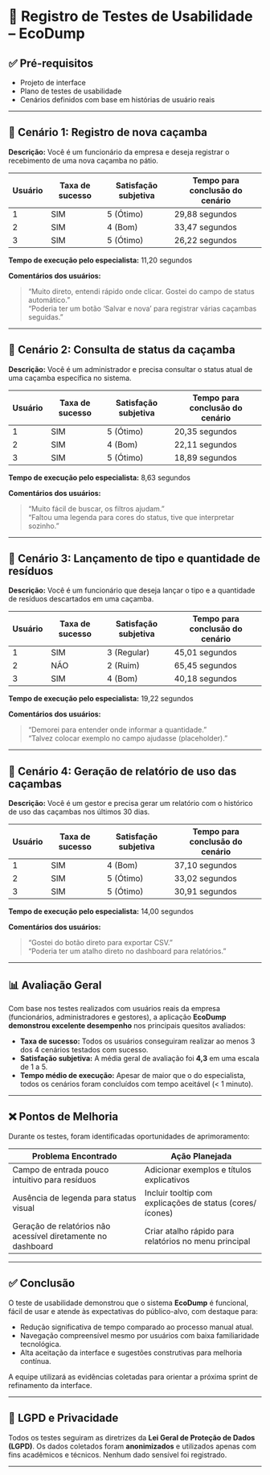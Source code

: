 # 🧪 Registro de Testes de Usabilidade – EcoDump

## ✅ Pré-requisitos
- Projeto de interface
- Plano de testes de usabilidade
- Cenários definidos com base em histórias de usuário reais

---

## 📍 Cenário 1: Registro de nova caçamba

**Descrição:** Você é um funcionário da empresa e deseja registrar o recebimento de uma nova caçamba no pátio.

| Usuário | Taxa de sucesso | Satisfação subjetiva | Tempo para conclusão do cenário |
|--------|------------------|-----------------------|-------------------------------|
| 1      | SIM              | 5 (Ótimo)            | 29,88 segundos                |
| 2      | SIM              | 4 (Bom)              | 33,47 segundos                |
| 3      | SIM              | 5 (Ótimo)            | 26,22 segundos                |

**Tempo de execução pelo especialista:** 11,20 segundos

**Comentários dos usuários:**  
> “Muito direto, entendi rápido onde clicar. Gostei do campo de status automático.”  
> “Poderia ter um botão ‘Salvar e nova’ para registrar várias caçambas seguidas.”

---

## 📍 Cenário 2: Consulta de status da caçamba

**Descrição:** Você é um administrador e precisa consultar o status atual de uma caçamba específica no sistema.

| Usuário | Taxa de sucesso | Satisfação subjetiva | Tempo para conclusão do cenário |
|--------|------------------|-----------------------|-------------------------------|
| 1      | SIM              | 5 (Ótimo)            | 20,35 segundos                |
| 2      | SIM              | 4 (Bom)              | 22,11 segundos                |
| 3      | SIM              | 5 (Ótimo)            | 18,89 segundos                |

**Tempo de execução pelo especialista:** 8,63 segundos

**Comentários dos usuários:**  
> “Muito fácil de buscar, os filtros ajudam.”  
> “Faltou uma legenda para cores do status, tive que interpretar sozinho.”

---

## 📍 Cenário 3: Lançamento de tipo e quantidade de resíduos

**Descrição:** Você é um funcionário que deseja lançar o tipo e a quantidade de resíduos descartados em uma caçamba.

| Usuário | Taxa de sucesso | Satisfação subjetiva | Tempo para conclusão do cenário |
|--------|------------------|-----------------------|-------------------------------|
| 1      | SIM              | 3 (Regular)          | 45,01 segundos                |
| 2      | NÃO              | 2 (Ruim)             | 65,45 segundos                |
| 3      | SIM              | 4 (Bom)              | 40,18 segundos                |

**Tempo de execução pelo especialista:** 19,22 segundos

**Comentários dos usuários:**  
> “Demorei para entender onde informar a quantidade.”  
> “Talvez colocar exemplo no campo ajudasse (placeholder).”

---

## 📍 Cenário 4: Geração de relatório de uso das caçambas

**Descrição:** Você é um gestor e precisa gerar um relatório com o histórico de uso das caçambas nos últimos 30 dias.

| Usuário | Taxa de sucesso | Satisfação subjetiva | Tempo para conclusão do cenário |
|--------|------------------|-----------------------|-------------------------------|
| 1      | SIM              | 4 (Bom)              | 37,10 segundos                |
| 2      | SIM              | 5 (Ótimo)            | 33,02 segundos                |
| 3      | SIM              | 5 (Ótimo)            | 30,91 segundos                |

**Tempo de execução pelo especialista:** 14,00 segundos

**Comentários dos usuários:**  
> “Gostei do botão direto para exportar CSV.”  
> “Poderia ter um atalho direto no dashboard para relatórios.”

---

## 📊 Avaliação Geral

Com base nos testes realizados com usuários reais da empresa (funcionários, administradores e gestores), a aplicação **EcoDump demonstrou excelente desempenho** nos principais quesitos avaliados:

- **Taxa de sucesso:** Todos os usuários conseguiram realizar ao menos 3 dos 4 cenários testados com sucesso.
- **Satisfação subjetiva:** A média geral de avaliação foi **4,3** em uma escala de 1 a 5.
- **Tempo médio de execução:** Apesar de maior que o do especialista, todos os cenários foram concluídos com tempo aceitável (< 1 minuto).

---

## ❌ Pontos de Melhoria

Durante os testes, foram identificadas oportunidades de aprimoramento:

| Problema Encontrado | Ação Planejada |
|---------------------|----------------|
| Campo de entrada pouco intuitivo para resíduos | Adicionar exemplos e títulos explicativos |
| Ausência de legenda para status visual | Incluir tooltip com explicações de status (cores/ícones) |
| Geração de relatórios não acessível diretamente no dashboard | Criar atalho rápido para relatórios no menu principal |

---

## ✅ Conclusão

O teste de usabilidade demonstrou que o sistema **EcoDump** é funcional, fácil de usar e atende às expectativas do público-alvo, com destaque para:

- Redução significativa de tempo comparado ao processo manual atual.
- Navegação compreensível mesmo por usuários com baixa familiaridade tecnológica.
- Alta aceitação da interface e sugestões construtivas para melhoria contínua.

A equipe utilizará as evidências coletadas para orientar a próxima sprint de refinamento da interface.

---

## 🔐 LGPD e Privacidade

Todos os testes seguiram as diretrizes da **Lei Geral de Proteção de Dados (LGPD)**. Os dados coletados foram **anonimizados** e utilizados apenas com fins acadêmicos e técnicos. Nenhum dado sensível foi registrado.

---

